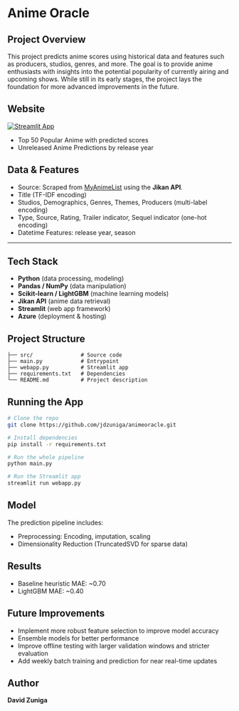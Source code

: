 # Anime Oracle

## Project Overview
This project predicts anime scores using historical data and features such as producers, studios, genres, and more. The goal is to provide anime enthusiasts with insights into the potential popularity of currently airing and upcoming shows. While still in its early stages, the project lays the foundation for more advanced improvements in the future.

## Website
[![Streamlit App](https://img.shields.io/badge/Website-Live-green?style=for-the-badge&logo=streamlit)](https://animeoracle.azurewebsites.net/)
- Top 50 Popular Anime with predicted scores
- Unreleased Anime Predictions by release year

## Data & Features
- Source: Scraped from [MyAnimeList](https://myanimelist.net) using the **Jikan API**.
- Title (TF-IDF encoding)
- Studios, Demographics, Genres, Themes, Producers (multi-label encoding)
- Type, Source, Rating, Trailer indicator, Sequel indicator (one-hot encoding)
- Datetime Features: release year, season

---

## Tech Stack
- **Python** (data processing, modeling)
- **Pandas / NumPy** (data manipulation)
- **Scikit-learn / LightGBM** (machine learning models)
- **Jikan API** (anime data retrieval)
- **Streamlit** (web app framework)
- **Azure** (deployment & hosting)


## Project Structure
```
├── src/               # Source code
├── main.py            # Entrypoint
├── webapp.py          # Streamlit app
├── requirements.txt   # Dependencies
└── README.md          # Project description
```

## Running the App

```bash
# Clone the repo
git clone https://github.com/jdzuniga/animeoracle.git

# Install dependencies
pip install -r requirements.txt

# Run the whole pipeline
python main.py

# Run the Streamlit app
streamlit run webapp.py
```

## Model
The prediction pipeline includes:
- Preprocessing: Encoding, imputation, scaling
- Dimensionality Reduction (TruncatedSVD for sparse data)

## Results
- Baseline heuristic MAE: ~0.70
- LightGBM MAE: ~0.40

## Future Improvements
- Implement more robust feature selection to improve model accuracy  
- Ensemble models for better performance  
- Improve offline testing with larger validation windows and stricter evaluation  
- Add weekly batch training and prediction for near real-time updates  

## Author
**David Zuniga**  


